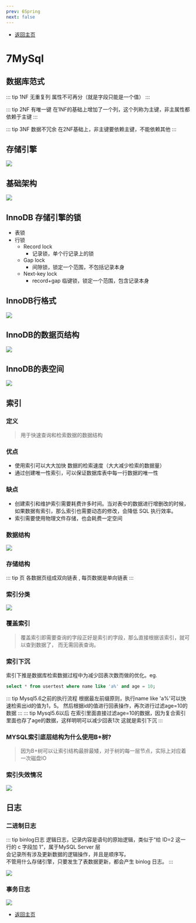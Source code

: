 ```yaml
---
prev: 6Spring
next: false
---
```

* [返回主页](../home.md)
# 7MySql
## 数据库范式
::: tip 1NF 无重复列
属性不可再分（就是字段只能是一个值）
:::

::: tip 2NF 有唯一键
在1NF的基础上增加了一个列，这个列称为主键，非主属性都依赖于主键 
:::

::: tip 3NF 数据不冗余
在2NF基础上，非主键要依赖主键，不能依赖其他 
:::

## 存储引擎
![](../../picture/1/7存储引擎.png)

## 基础架构
![](../../picture/1/7基础架构.png)

## InnoDB 存储引擎的锁
+ 表锁
+ 行锁
    + Record lock
        + 记录锁，单个行记录上的锁
    + Gap lock
        + 间隙锁，锁定一个范围，不包括记录本身
    + Next-key lock
        + record+gap 临键锁，锁定一个范围，包含记录本身

## InnoDB行格式
![](../../picture/1/7InnoDB行格式.png)

## InnoDB的数据页结构
![](../../picture/1/7InnoDB的数据页结构.png)

## InnoDB的表空间
![](../../picture/1/7InnoDB的表空间.png)

## 索引
### 定义
>用于快速查询和检索数据的数据结构

### 优点
+ 使用索引可以大大加快 数据的检索速度（大大减少检索的数据量）
+ 通过创建唯一性索引，可以保证数据库表中每一行数据的唯一性

### 缺点
+ 创建索引和维护索引需要耗费许多时间。当对表中的数据进行增删改的时候，如果数据有索引，那么索引也需要动态的修改，会降低 SQL 执行效率。
+ 索引需要使用物理文件存储，也会耗费一定空间

### 数据结构
![](../../picture/1/7索引数据结构.png)

### 存储结构
::: tip 页
各数据页组成双向链表 , 每页数据是单向链表
:::

### 索引分类
![](../../picture/1/7索引分类.png)

### 覆盖索引
> 覆盖索引即需要查询的字段正好是索引的字段，那么直接根据该索引，就可以查到数据了， 而无需回表查询。

### 索引下沉
索引下推是数据库检索数据过程中为减少回表次数而做的优化。eg.
```sql
select * from usertest where name like 'a%' and age = 10;
```
::: tip Mysql5.6之前的执行流程
根据最左前缀原则，执行name like 'a%'可以快速检索出id的值为1，5。
然后根据id的值进行回表操作，再次进行过滤age=10的数据
:::
::: tip Mysql5.6以后
在索引里面直接过滤age=10的数据，因为复合索引里面也存了age的数据，这样明明可以减少回表1次
这就是索引下沉
:::

### MYSQL索引底层结构为什么使用B+树?
> 因为B+树可以让索引结构最胖最矮，对于树的每一层节点，实际上对应着一次磁盘IO

### 索引失效情况
![](../../picture/1/7索引失效情况.png)

## 日志
### 二进制日志
::: tip  binlog日志
逻辑日志，记录内容是语句的原始逻辑，类似于“给 ID=2 这一行的 c 字段加 1”，属于MySQL Server 层<br>
会记录所有涉及更新数据的逻辑操作，并且是顺序写。<br>
不管用什么存储引擎，只要发生了表数据更新，都会产生 binlog 日志。
:::

![](../../picture/1/7binlog日志.png)


### 事务日志
![](../../picture/1/7事务日志.png)


* [返回主页](../home.md)